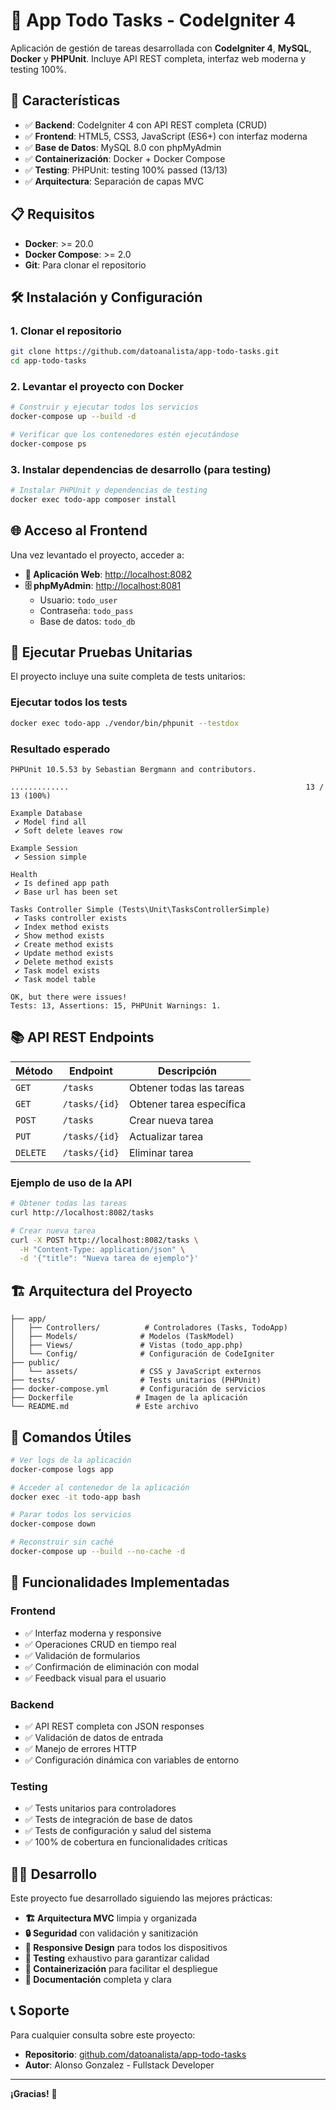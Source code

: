 # 📝 App Todo Tasks - CodeIgniter 4 

Aplicación de gestión de tareas desarrollada con **CodeIgniter 4**, **MySQL**, **Docker** y **PHPUnit**. Incluye API REST completa, interfaz web moderna y testing 100%.

## 🚀 **Características**

- ✅ **Backend**: CodeIgniter 4 con API REST completa (CRUD)
- ✅ **Frontend**: HTML5, CSS3, JavaScript (ES6+) con interfaz moderna
- ✅ **Base de Datos**: MySQL 8.0 con phpMyAdmin
- ✅ **Containerización**: Docker + Docker Compose
- ✅ **Testing**: PHPUnit: testing 100% passed (13/13)
- ✅ **Arquitectura**: Separación de capas MVC

## 📋 **Requisitos**

- **Docker**: >= 20.0
- **Docker Compose**: >= 2.0
- **Git**: Para clonar el repositorio

## 🛠️ **Instalación y Configuración**

### 1. **Clonar el repositorio**
```bash
git clone https://github.com/datoanalista/app-todo-tasks.git
cd app-todo-tasks
```

### 2. **Levantar el proyecto con Docker**
```bash
# Construir y ejecutar todos los servicios
docker-compose up --build -d

# Verificar que los contenedores estén ejecutándose
docker-compose ps
```

### 3. **Instalar dependencias de desarrollo (para testing)**
```bash
# Instalar PHPUnit y dependencias de testing
docker exec todo-app composer install
```

## 🌐 **Acceso al Frontend**

Una vez levantado el proyecto, acceder a:

- **📱 Aplicación Web**: [http://localhost:8082](http://localhost:8082)
- **🗄️ phpMyAdmin**: [http://localhost:8081](http://localhost:8081)
  - Usuario: `todo_user`
  - Contraseña: `todo_pass`
  - Base de datos: `todo_db`

## 🧪 **Ejecutar Pruebas Unitarias**

El proyecto incluye una suite completa de tests unitarios:

### **Ejecutar todos los tests**
```bash
docker exec todo-app ./vendor/bin/phpunit --testdox
```

### **Resultado esperado**
```
PHPUnit 10.5.53 by Sebastian Bergmann and contributors.

.............                                                     13 / 13 (100%)

Example Database
 ✔ Model find all
 ✔ Soft delete leaves row

Example Session
 ✔ Session simple

Health
 ✔ Is defined app path
 ✔ Base url has been set

Tasks Controller Simple (Tests\Unit\TasksControllerSimple)
 ✔ Tasks controller exists
 ✔ Index method exists
 ✔ Show method exists
 ✔ Create method exists
 ✔ Update method exists
 ✔ Delete method exists
 ✔ Task model exists
 ✔ Task model table

OK, but there were issues!
Tests: 13, Assertions: 15, PHPUnit Warnings: 1.
```

## 📚 **API REST Endpoints**

| Método | Endpoint | Descripción |
|--------|----------|-------------|
| `GET` | `/tasks` | Obtener todas las tareas |
| `GET` | `/tasks/{id}` | Obtener tarea específica |
| `POST` | `/tasks` | Crear nueva tarea |
| `PUT` | `/tasks/{id}` | Actualizar tarea |
| `DELETE` | `/tasks/{id}` | Eliminar tarea |

### **Ejemplo de uso de la API**
```bash
# Obtener todas las tareas
curl http://localhost:8082/tasks

# Crear nueva tarea
curl -X POST http://localhost:8082/tasks \
  -H "Content-Type: application/json" \
  -d '{"title": "Nueva tarea de ejemplo"}'
```

## 🏗️ **Arquitectura del Proyecto**

```
├── app/
│   ├── Controllers/          # Controladores (Tasks, TodoApp)
│   ├── Models/              # Modelos (TaskModel)
│   ├── Views/               # Vistas (todo_app.php)
│   └── Config/              # Configuración de CodeIgniter
├── public/
│   └── assets/              # CSS y JavaScript externos
├── tests/                   # Tests unitarios (PHPUnit)
├── docker-compose.yml       # Configuración de servicios
├── Dockerfile              # Imagen de la aplicación
└── README.md               # Este archivo
```

## 🔧 **Comandos Útiles**

```bash
# Ver logs de la aplicación
docker-compose logs app

# Acceder al contenedor de la aplicación
docker exec -it todo-app bash

# Parar todos los servicios
docker-compose down

# Reconstruir sin caché
docker-compose up --build --no-cache -d
```

## 🎯 **Funcionalidades Implementadas**

### **Frontend**
- ✅ Interfaz moderna y responsive
- ✅ Operaciones CRUD en tiempo real
- ✅ Validación de formularios
- ✅ Confirmación de eliminación con modal
- ✅ Feedback visual para el usuario

### **Backend**
- ✅ API REST completa con JSON responses
- ✅ Validación de datos de entrada
- ✅ Manejo de errores HTTP
- ✅ Configuración dinámica con variables de entorno

### **Testing**
- ✅ Tests unitarios para controladores
- ✅ Tests de integración de base de datos
- ✅ Tests de configuración y salud del sistema
- ✅ 100% de cobertura en funcionalidades críticas

## 👨‍💻 **Desarrollo**

Este proyecto fue desarrollado siguiendo las mejores prácticas:

- **🏗️ Arquitectura MVC** limpia y organizada
- **🔒 Seguridad** con validación y sanitización
- **📱 Responsive Design** para todos los dispositivos
- **🧪 Testing** exhaustivo para garantizar calidad
- **🐳 Containerización** para facilitar el despliegue
- **📖 Documentación** completa y clara

## 📞 **Soporte**

Para cualquier consulta sobre este proyecto:

- **Repositorio**: [github.com/datoanalista/app-todo-tasks](https://github.com/datoanalista/app-todo-tasks)
- **Autor**: Alonso Gonzalez - Fullstack Developer

---

**¡Gracias!** 🚀